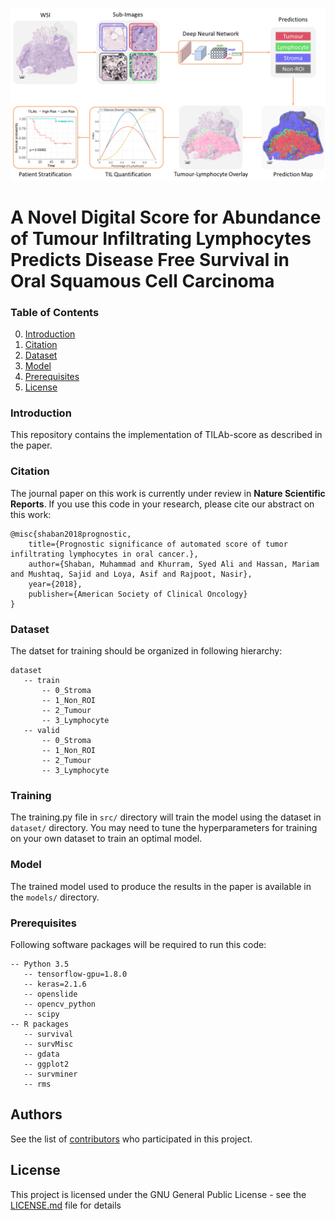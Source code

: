 ![IF FORKED DO NOT REMOVE](etc/flow_diagram.png)

# A Novel Digital Score for Abundance of Tumour Infiltrating Lymphocytes Predicts Disease Free Survival in Oral Squamous Cell Carcinoma

### Table of Contents
0. [Introduction](#introduction)
0. [Citation](#citation)
0. [Dataset](#Dataset)
0. [Model](#model)
0. [Prerequisites](#prerequisites)
0. [License](#License)

### Introduction

This repository contains the implementation of TILAb-score as described in the paper.

### Citation

The journal paper on this work is currently under review in **Nature Scientific Reports**. If you use this code in your research, please cite our abstract on this work:

	@misc{shaban2018prognostic,
        title={Prognostic significance of automated score of tumor infiltrating lymphocytes in oral cancer.},
        author={Shaban, Muhammad and Khurram, Syed Ali and Hassan, Mariam and Mushtaq, Sajid and Loya, Asif and Rajpoot, Nasir},
        year={2018},
        publisher={American Society of Clinical Oncology}
    }

### Dataset
The datset for training should be organized in following hierarchy:
```
dataset
   -- train
       -- 0_Stroma
       -- 1_Non_ROI
       -- 2_Tumour
       -- 3_Lymphocyte
   -- valid
       -- 0_Stroma
       -- 1_Non_ROI
       -- 2_Tumour
       -- 3_Lymphocyte
```

### Training
The training.py file in `src/` directory will train the model using the dataset in `dataset/` directory. You may need to tune the hyperparameters for training on your own dataset to train an optimal model.

### Model
The trained model used to produce the results in the paper is available in the `models/` directory.

### Prerequisites
Following software packages will be required to run this code:

```
-- Python 3.5
   -- tensorflow-gpu=1.8.0
   -- keras=2.1.6
   -- openslide
   -- opencv_python
   -- scipy
-- R packages
   -- survival
   -- survMisc
   -- gdata
   -- ggplot2
   -- survminer
   -- rms
```
## Authors

See the list of [contributors](https://github.com/TIA-Lab/TILAb_Score/graphs/contributors) who participated in this project.

## License

This project is licensed under the GNU General Public License - see the [LICENSE.md](https://github.com/TIA-Lab/TILAb_Score/blob/master/License.md) file for details

